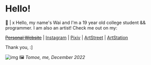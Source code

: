 # Hello!

💬 |  x Hello, my name's Wai and I'm a 19 year old college student && programmer. 
I am also an artist! Check me out on my:

~~[Personal Website](https://www.shokkunn.art/)~~ |
[Instagram](https://www.instagram.com/shokk.unn/) |
[Pixiv](https://www.pixiv.me/shokkuun) |
[ArtStreet](https://medibang.com/u/Shokkunn/) |
[ArtStation](https://www.artstation.com/shokkunn)

Thank you, :]

![img](https://i.imgur.com/aORI4ol.png)
🖼 _Tomoe, me, December 2022_  
